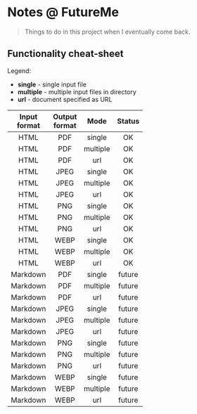 # Notes @ FutureMe

> Things to do in this project when I eventually come back.

## Functionality cheat-sheet

Legend:
- **single** - single input file 
- **multiple** - multiple input files in directory 
- **url** - document specified as URL 

| Input<br/>format | Output<br/>format |   Mode   | Status |
|:----------------:|:-----------------:|:--------:|:------:| 
|       HTML       |        PDF        |  single  |   OK   |
|       HTML       |        PDF        | multiple |   OK   |
|       HTML       |        PDF        |   url    |   OK   |
|       HTML       |       JPEG        |  single  |   OK   |
|       HTML       |       JPEG        | multiple |   OK   |
|       HTML       |       JPEG        |   url    |   OK   |
|       HTML       |        PNG        |  single  |   OK   |
|       HTML       |        PNG        | multiple |   OK   |
|       HTML       |        PNG        |   url    |   OK   |
|       HTML       |       WEBP        |  single  |   OK   |
|       HTML       |       WEBP        | multiple |   OK   |
|       HTML       |       WEBP        |   url    |   OK   |
|     Markdown     |        PDF        |  single  | future |
|     Markdown     |        PDF        | multiple | future |
|     Markdown     |        PDF        |   url    | future |
|     Markdown     |       JPEG        |  single  | future |
|     Markdown     |       JPEG        | multiple | future |
|     Markdown     |       JPEG        |   url    | future |
|     Markdown     |        PNG        |  single  | future |
|     Markdown     |        PNG        | multiple | future |
|     Markdown     |        PNG        |   url    | future |
|     Markdown     |       WEBP        |  single  | future |
|     Markdown     |       WEBP        | multiple | future |
|     Markdown     |       WEBP        |   url    | future |
